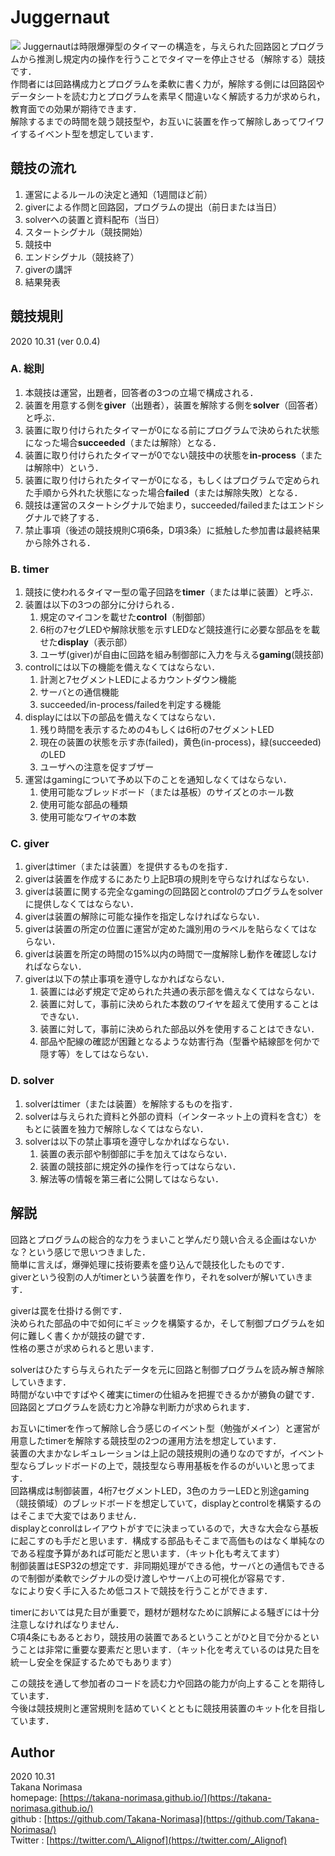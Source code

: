 # Juggernaut  
![](./image/DSC_0870.JPG)
Juggernautは時限爆弾型のタイマーの構造を，与えられた回路図とプログラムから推測し規定内の操作を行うことでタイマーを停止させる（解除する）競技です．    
作問者には回路構成力とプログラムを柔軟に書く力が，解除する側には回路図やデータシートを読む力とプログラムを素早く間違いなく解読する力が求められ，教育面での効果が期待できます．    
解除するまでの時間を競う競技型や，お互いに装置を作って解除しあってワイワイするイベント型を想定しています．    
  
  
## 競技の流れ  
1. 運営によるルールの決定と通知（1週間ほど前）  
1. giverによる作問と回路図，プログラムの提出（前日または当日）  
1. solverへの装置と資料配布（当日）  
1. スタートシグナル（競技開始）  
1. 競技中  
1. エンドシグナル（競技終了）  
1. giverの講評  
1. 結果発表  
  
  
## 競技規則  
2020 10.31 (ver 0.0.4)  
  
### A. 総則  
1. 本競技は運営，出題者，回答者の3つの立場で構成される．  
1. 装置を用意する側を**giver**（出題者），装置を解除する側を**solver**（回答者）と呼ぶ．  
1. 装置に取り付けられたタイマーが0になる前にプログラムで決められた状態になった場合**succeeded**（または解除）となる．  
1. 装置に取り付けられたタイマーが0でない競技中の状態を**in-process**（または解除中）という．  
1. 装置に取り付けられたタイマーが0になる，もしくはプログラムで定められた手順から外れた状態になった場合**failed**（または解除失敗）となる．  
1. 競技は運営のスタートシグナルで始まり，succeeded/failedまたはエンドシグナルで終了する．  
1. 禁止事項（後述の競技規則C項6条，D項3条）に抵触した参加書は最終結果から除外される．  
  
### B. timer  
1. 競技に使われるタイマー型の電子回路を**timer**（または単に装置）と呼ぶ．  
1. 装置は以下の3つの部分に分けられる．  
	1. 規定のマイコンを載せた**control**（制御部）  
	1. 6桁の7セグLEDや解除状態を示すLEDなど競技進行に必要な部品をを載せた**display**（表示部）  
	1. ユーザ(giver)が自由に回路を組み制御部に入力を与える**gaming**(競技部)  
1. controlには以下の機能を備えなくてはならない．  
	1. 計測と7セグメントLEDによるカウントダウン機能  
	1. サーバとの通信機能  
	1. succeeded/in-process/failedを判定する機能  
1. displayには以下の部品を備えなくてはならない．  
	1. 残り時間を表示するための4もしくは6桁の7セグメントLED  
	1. 現在の装置の状態を示す赤(failed)，黄色(in-process)，緑(succeeded)のLED  
	1. ユーザへの注意を促すブザー  
1. 運営はgamingについて予め以下のことを通知しなくてはならない．  
	1. 使用可能なブレッドボード（または基板）のサイズとのホール数  
	1. 使用可能な部品の種類  
	1. 使用可能なワイヤの本数  
  
### C. giver  
1. giverはtimer（または装置）を提供するものを指す．  
1. giverは装置を作成するにあたり上記B項の規則を守らなければならない．  
1. giverは装置に関する完全なgamingの回路図とcontrolのプログラムをsolverに提供しなくてはならない．  
1. giverは装置の解除に可能な操作を指定しなければならない．  
1. giverは装置の所定の位置に運営が定めた識別用のラベルを貼らなくてはならない．  
1. giverは装置を所定の時間の15%以内の時間で一度解除し動作を確認しなければならない．  
1. giverは以下の禁止事項を遵守しなかればならない．  
	1. 装置には必ず規定で定められた共通の表示部を備えなくてはならない．  
	1. 装置に対して，事前に決められた本数のワイヤを超えて使用することはできない．  
	1. 装置に対して，事前に決められた部品以外を使用することはできない．  
	1. 部品や配線の確認が困難となるような妨害行為（型番や結線部を何かで隠す等）をしてはならない．  
  
### D. solver  
1. solverはtimer（または装置）を解除するものを指す．  
1. solverは与えられた資料と外部の資料（インターネット上の資料を含む）をもとに装置を独力で解除しなくてはならない．  
1. solverは以下の禁止事項を遵守しなかればならない．  
	1. 装置の表示部や制御部に手を加えてはならない．  
	1. 装置の競技部に規定外の操作を行ってはならない．  
	1. 解法等の情報を第三者に公開してはならない．  
  
  
  
## 解説  
回路とプログラムの総合的な力をうまいこと学んだり競い合える企画はないかな？という感じで思いつきました．  
簡単に言えば，爆弾処理に技術要素を盛り込んで競技化したものです．  
giverという役割の人がtimerという装置を作り，それをsolverが解いていきます．  
  
giverは罠を仕掛ける側です．  
決められた部品の中で如何にギミックを構築するか，そして制御プログラムを如何に難しく書くかが競技の鍵です．  
性格の悪さが求められると思います．  
  
solverはひたすら与えられたデータを元に回路と制御プログラムを読み解き解除していきます．  
時間がない中ですばやく確実にtimerの仕組みを把握できるかが勝負の鍵です．  
回路図とプログラムを読む力と冷静な判断力が求められます．  
  
お互いにtimerを作って解除し合う感じのイベント型（勉強がメイン）と運営が用意したtimerを解除する競技型の2つの運用方法を想定しています．  
装置の大まかなレギュレーションは上記の競技規則の通りなのですが，イベント型ならブレッドボードの上で，競技型なら専用基板を作るのがいいと思ってます．  
回路構成は制御装置，4桁7セグメントLED，3色のカラーLEDと別途gaming（競技領域）のブレッドボードを想定していて，displayとcontrolを構築するのはそこまで大変ではありません．  
displayとconrolはレイアウトがすでに決まっているので，大きな大会なら基板に起こすのも手だと思います．構成する部品もそこまで高価ものはなく単純なのである程度予算があれば可能だと思います．（キット化も考えてます）  
制御装置はESP32の想定です．非同期処理ができる他，サーバとの通信もできるので制御が柔軟でシグナルの受け渡しやサーバ上の可視化が容易です．  
なにより安く手に入るため低コストで競技を行うことができます．  
  
timerにおいては見た目が重要で，題材が題材なために誤解による騒ぎには十分注意しなければなりません．  
C項4条にもあるとおり，競技用の装置であるということがひと目で分かるということは非常に重要な要素だと思います．（キット化を考えているのは見た目を統一し安全を保証するためでもあります）  
  
この競技を通して参加者のコードを読む力や回路の能力が向上することを期待しています．  
今後は競技規則と運営規則を詰めていくとともに競技用装置のキット化を目指しています．  


## Author 
2020 10.31  
Takana Norimasa  
homepage: [https://takana-norimasa.github.io/](https://takana-norimasa.github.io/)  
github  : [https://github.com/Takana-Norimasa](https://github.com/Takana-Norimasa/)  
Twitter : [https://twitter.com/\_Alignof](https://twitter.com/_Alignof)  
  
